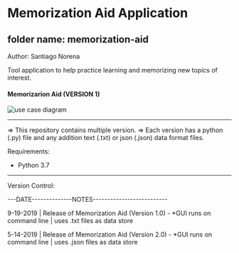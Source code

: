 # Memorization Aid Application

## folder name: memorization-aid

Author: Santiago Norena

Tool application to help practice learning and memorizing new topics of interest.

#### Memorizarion Aid (VERSION 1)

![use case diagram](support/Version-1/memorizationGIF_Aug-02-2020.gif)

---------------------------------------------------------------------------------------------------------------------------------
=> This repository contains multiple version.
=> Each version has a python (.py) file and any addition text (.txt) or json (.json) data format files.


Requirements:
- Python 3.7

---------------------------------------------------------------------------------------------------------------------------------

Version Control:

---DATE--------------NOTES--------------------------

9-19-2019 | Release of Memorization Aid (Version 1.0) - *GUI runs on command line | uses .txt files as data store

5-14-2019 | Release of Memorization Aid (Version 2.0) - *GUI runs on command line | uses .json files as data store
